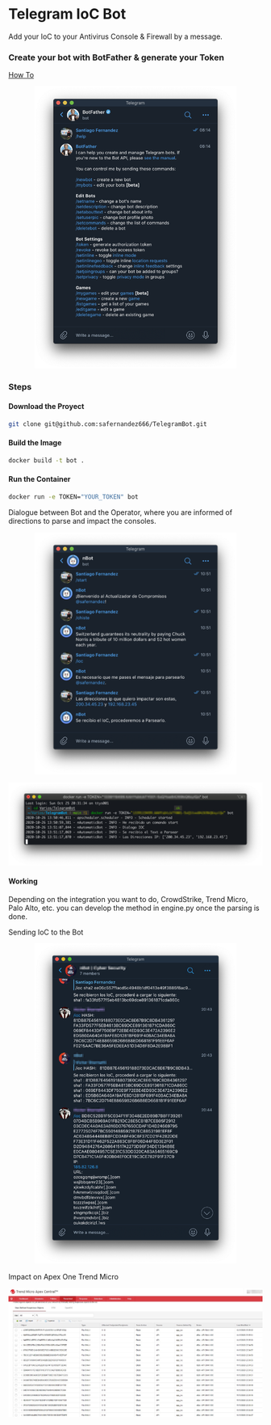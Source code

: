 # Telegram IoC Bot

Add your IoC to your Antivirus Console & Firewall by a message.

### Create your bot with BotFather & generate your Token

[How To](https://core.telegram.org/bots)
<p align="center">
<img src="screenshots/BotTelegram.png" width="400" >
</p>

### Steps

#### Download the Proyect

```bash
git clone git@github.com:safernandez666/TelegramBot.git
```

#### Build the Image

```bash
docker build -t bot .
```

#### Run the Container

```bash
docker run -e TOKEN="YOUR_TOKEN" bot  
```

Dialogue between Bot and the Operator, where you are informed of directions to parse and impact the consoles.
<p align="center">
<img src="screenshots/TelegramDialogo.png" width="400" >
</p>
<p align="center">
<img src="screenshots/Log.png" width="800" >
</p>

#### Working

Depending on the integration you want to do, CrowdStrike, Trend Micro, Palo Alto, etc. you can develop the method in engine.py once the parsing is done.

Sending IoC to the Bot

<p align="center">
<img src="screenshots/Carga.png" width="400" >
</p>

Impact on Apex One Trend Micro

<p align="center">
<img src="screenshots/Trend.png" width="800" >
</p>
